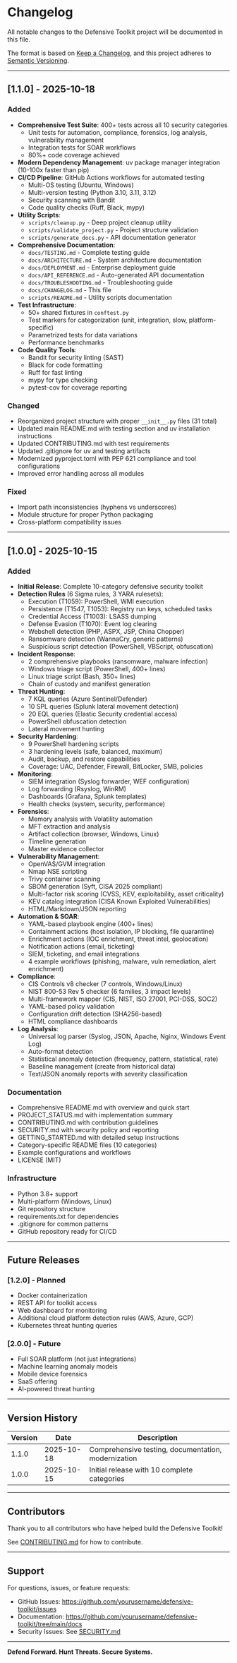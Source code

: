 # Changelog

All notable changes to the Defensive Toolkit project will be documented in this file.

The format is based on [Keep a Changelog](https://keepachangelog.com/en/1.0.0/),
and this project adheres to [Semantic Versioning](https://semver.org/spec/v2.0.0.html).

---

## [1.1.0] - 2025-10-18

### Added
- **Comprehensive Test Suite**: 400+ tests across all 10 security categories
  - Unit tests for automation, compliance, forensics, log analysis, vulnerability management
  - Integration tests for SOAR workflows
  - 80%+ code coverage achieved
- **Modern Dependency Management**: uv package manager integration (10-100x faster than pip)
- **CI/CD Pipeline**: GitHub Actions workflows for automated testing
  - Multi-OS testing (Ubuntu, Windows)
  - Multi-version testing (Python 3.10, 3.11, 3.12)
  - Security scanning with Bandit
  - Code quality checks (Ruff, Black, mypy)
- **Utility Scripts**:
  - `scripts/cleanup.py` - Deep project cleanup utility
  - `scripts/validate_project.py` - Project structure validation
  - `scripts/generate_docs.py` - API documentation generator
- **Comprehensive Documentation**:
  - `docs/TESTING.md` - Complete testing guide
  - `docs/ARCHITECTURE.md` - System architecture documentation
  - `docs/DEPLOYMENT.md` - Enterprise deployment guide
  - `docs/API_REFERENCE.md` - Auto-generated API documentation
  - `docs/TROUBLESHOOTING.md` - Troubleshooting guide
  - `docs/CHANGELOG.md` - This file
  - `scripts/README.md` - Utility scripts documentation
- **Test Infrastructure**:
  - 50+ shared fixtures in `conftest.py`
  - Test markers for categorization (unit, integration, slow, platform-specific)
  - Parametrized tests for data variations
  - Performance benchmarks
- **Code Quality Tools**:
  - Bandit for security linting (SAST)
  - Black for code formatting
  - Ruff for fast linting
  - mypy for type checking
  - pytest-cov for coverage reporting

### Changed
- Reorganized project structure with proper `__init__.py` files (31 total)
- Updated main README.md with testing section and uv installation instructions
- Updated CONTRIBUTING.md with test requirements
- Updated .gitignore for uv and testing artifacts
- Modernized pyproject.toml with PEP 621 compliance and tool configurations
- Improved error handling across all modules

### Fixed
- Import path inconsistencies (hyphens vs underscores)
- Module structure for proper Python packaging
- Cross-platform compatibility issues

---

## [1.0.0] - 2025-10-15

### Added
- **Initial Release**: Complete 10-category defensive security toolkit
- **Detection Rules** (6 Sigma rules, 3 YARA rulesets):
  - Execution (T1059): PowerShell, WMI execution
  - Persistence (T1547, T1053): Registry run keys, scheduled tasks
  - Credential Access (T1003): LSASS dumping
  - Defense Evasion (T1070): Event log clearing
  - Webshell detection (PHP, ASPX, JSP, China Chopper)
  - Ransomware detection (WannaCry, generic patterns)
  - Suspicious script detection (PowerShell, VBScript, obfuscation)
- **Incident Response**:
  - 2 comprehensive playbooks (ransomware, malware infection)
  - Windows triage script (PowerShell, 400+ lines)
  - Linux triage script (Bash, 350+ lines)
  - Chain of custody and manifest generation
- **Threat Hunting**:
  - 7 KQL queries (Azure Sentinel/Defender)
  - 10 SPL queries (Splunk lateral movement detection)
  - 20 EQL queries (Elastic Security credential access)
  - PowerShell obfuscation detection
  - Lateral movement hunting
- **Security Hardening**:
  - 9 PowerShell hardening scripts
  - 3 hardening levels (safe, balanced, maximum)
  - Audit, backup, and restore capabilities
  - Coverage: UAC, Defender, Firewall, BitLocker, SMB, policies
- **Monitoring**:
  - SIEM integration (Syslog forwarder, WEF configuration)
  - Log forwarding (Rsyslog, WinRM)
  - Dashboards (Grafana, Splunk templates)
  - Health checks (system, security, performance)
- **Forensics**:
  - Memory analysis with Volatility automation
  - MFT extraction and analysis
  - Artifact collection (browser, Windows, Linux)
  - Timeline generation
  - Master evidence collector
- **Vulnerability Management**:
  - OpenVAS/GVM integration
  - Nmap NSE scripting
  - Trivy container scanning
  - SBOM generation (Syft, CISA 2025 compliant)
  - Multi-factor risk scoring (CVSS, KEV, exploitability, asset criticality)
  - KEV catalog integration (CISA Known Exploited Vulnerabilities)
  - HTML/Markdown/JSON reporting
- **Automation & SOAR**:
  - YAML-based playbook engine (400+ lines)
  - Containment actions (host isolation, IP blocking, file quarantine)
  - Enrichment actions (IOC enrichment, threat intel, geolocation)
  - Notification actions (email, ticketing)
  - SIEM, ticketing, and email integrations
  - 4 example workflows (phishing, malware, vuln remediation, alert enrichment)
- **Compliance**:
  - CIS Controls v8 checker (7 controls, Windows/Linux)
  - NIST 800-53 Rev 5 checker (6 families, 3 impact levels)
  - Multi-framework mapper (CIS, NIST, ISO 27001, PCI-DSS, SOC2)
  - YAML-based policy validation
  - Configuration drift detection (SHA256-based)
  - HTML compliance dashboards
- **Log Analysis**:
  - Universal log parser (Syslog, JSON, Apache, Nginx, Windows Event Log)
  - Auto-format detection
  - Statistical anomaly detection (frequency, pattern, statistical, rate)
  - Baseline management (create from historical data)
  - Text/JSON anomaly reports with severity classification

### Documentation
- Comprehensive README.md with overview and quick start
- PROJECT_STATUS.md with implementation summary
- CONTRIBUTING.md with contribution guidelines
- SECURITY.md with security policy and reporting
- GETTING_STARTED.md with detailed setup instructions
- Category-specific README files (10 categories)
- Example configurations and workflows
- LICENSE (MIT)

### Infrastructure
- Python 3.8+ support
- Multi-platform (Windows, Linux)
- Git repository structure
- requirements.txt for dependencies
- .gitignore for common patterns
- GitHub repository ready for CI/CD

---

## Future Releases

### [1.2.0] - Planned
- Docker containerization
- REST API for toolkit access
- Web dashboard for monitoring
- Additional cloud platform detection rules (AWS, Azure, GCP)
- Kubernetes threat hunting queries

### [2.0.0] - Future
- Full SOAR platform (not just integrations)
- Machine learning anomaly models
- Mobile device forensics
- SaaS offering
- AI-powered threat hunting

---

## Version History

| Version | Date | Description |
|---------|------|-------------|
| 1.1.0 | 2025-10-18 | Comprehensive testing, documentation, modernization |
| 1.0.0 | 2025-10-15 | Initial release with 10 complete categories |

---

## Contributors

Thank you to all contributors who have helped build the Defensive Toolkit!

See [CONTRIBUTING.md](../CONTRIBUTING.md) for how to contribute.

---

## Support

For questions, issues, or feature requests:
- GitHub Issues: https://github.com/yourusername/defensive-toolkit/issues
- Documentation: https://github.com/yourusername/defensive-toolkit/tree/main/docs
- Security Issues: See [SECURITY.md](../SECURITY.md)

---

**Defend Forward. Hunt Threats. Secure Systems.**
